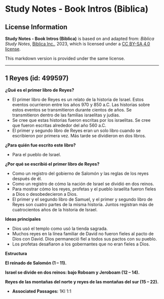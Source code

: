 # Study Notes - Book Intros (Biblica)

## License Information

**Study Notes - Book Intros (Biblica)** is based on and adapted from: _Biblica Study Notes_, [Biblica Inc.](https://www.biblica.com/), 2023, which is licensed under a [CC BY-SA 4.0 license](https://creativecommons.org/licenses/by-sa/4.0/legalcode.en).

This markdown version is provided under the same license.



--------------------------------

## 1 Reyes (id: 499597)

**¿Qué es el primer libro de Reyes?**

* El primer libro de Reyes es un relato de la historia de Israel. Estos eventos ocurrieron entre los años 970 y 850 a.C. Las historias sobre estos eventos se transmitieron durante cientos de años. Se transmitieron dentro de las familias israelitas y judías.
* Se cree que estas historias fueron escritas por los israelitas. Se cree que fueron escritas alrededor del año 560 a.C.
* El primer y segundo libro de Reyes eran un solo libro cuando se escribieron por primera vez. Más tarde se dividieron en dos libros.

**¿Para quién fue escrito este libro?**

* Para el pueblo de Israel.

**¿Por qué se escribió el primer libro de Reyes?**

* Como un registro del gobierno de Salomón y las reglas de los reyes después de él.
* Como un registro de cómo la nación de Israel se dividió en dos reinos.
* Para mostrar cómo los reyes, profetas y el pueblo israelita fueron fieles a Dios o desobedecieron a Dios.
* El primer y el segundo libro de Samuel, y el primer y segundo libro de Reyes son cuatro partes de la misma historia. Juntos registran más de cuatrocientos años de la historia de Israel.

**Ideas principales**

* Dios usó el templo como usó la tienda sagrada.
* Muchos reyes en la línea familiar de David no fueron fieles al pacto de Dios con David. Dios permaneció fiel a todos sus pactos con su pueblo.
* Los profetas desafiaron a los gobernantes que no eran fieles a Dios.

**Estructura**

**El reinado de Salomón (1 ­– 11\).**

**Israel se divide en dos reinos: bajo Roboam y Jeroboam (12 ­– 14\).**

**Reyes de las montañas del norte y reyes de las montañas del sur (15 – 22\).**

* **Associated Passages:** 1KI 1:1


